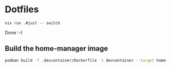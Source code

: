 # Dotfiles

`nix run .#just -- switch`

Done :-)


## Build the home-manager image

```bash
podman build -f .devcontainer/Dockerfile -t devcontainer --target home-manager .
```
